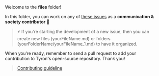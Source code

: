 Welcome to the **files** folder!

In this folder, you can work on any of [these issues](/community/contributors/communication&society.md#issues) as a **communication & society contributor** :high_brightness:

> :zap: If you're starting the development of a new issue, then you can create new files (yourFileName.md) or folders (yourFolderName/yourFileName_1.md) to have it organized.

When you're ready, remember to send a pull request to add your contribution to Tyron's open-source repository. Thank you!
> [Contributing guideline](/community/contributing.md)